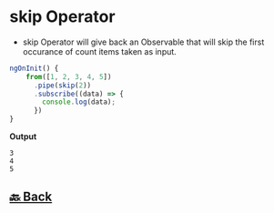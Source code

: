 <h1>skip Operator</h1>

- skip Operator will give back an Observable that will skip the first occurance of count items taken as input.

```ts
ngOnInit() {
    from([1, 2, 3, 4, 5])
      .pipe(skip(2))
      .subscribe((data) => {
        console.log(data);
      })
}
```
**Output**
```
3
4
5
```

<h2><a href="https://github.com/sanjay9616/JavaScript/blob/master/JavaScript-Technologies/RxJS/README.md"> 🔙 Back</a></h2>